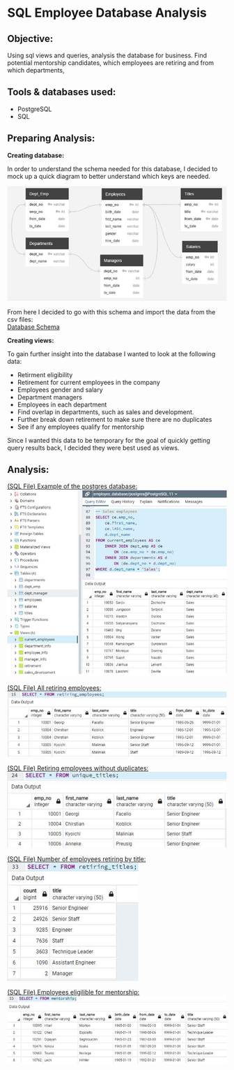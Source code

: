 # SQL Employee Database Analysis

## Objective: 
Using sql views and queries, analysis the database for business. Find potential mentorship candidates, which employees are retiring and from which departments, 

## Tools & databases used:
- PostgreSQL
- SQL

## Preparing Analysis:

**Creating database:**

In order to understand the schema needed for this database, I decided to mock up a quick diagram to better understand which keys are needed.

![diagram](https://github.com/Ryndine/sql_employee_database/blob/main/Images/ERDiagram.jpg)

From here I decided to go with this schema and import the data from the csv files:  
[Database Schema](https://github.com/Ryndine/sql_employee_database/blob/main/schema.sql)

**Creating views:**

To gain further insight into the database I wanted to look at the following data:
- Retirment eligibility
- Retirement for current employees in the company
- Employees gender and salary
- Department managers
- Employees in each department
- Find overlap in departments, such as sales and development.
- Further break down retirement to make sure there are no duplicates
- See if any employees qualify for mentorship

Since I wanted this data to be temporary for the goal of quickly getting query results back, I decided they were best used as views.

## Analysis:

[(SQL File) Example of the postgres database:](https://github.com/Ryndine/sql_employee_database/blob/main/simple_queries.sql)  
![example](https://github.com/Ryndine/sql_employee_database/blob/main/Images/database_example.jpg)

[(SQL File) All retiring employees:](https://github.com/Ryndine/sql_employee_database/blob/main/view_retiring_employees.sql)  
![employees](https://github.com/Ryndine/sql_employee_database/blob/main/Images/retiring_employees.jpg)

[(SQL File) Retiring employees without duplicates:](https://github.com/Ryndine/sql_employee_database/blob/main/view_unique_titles.sql)  
![retiring](https://github.com/Ryndine/sql_employee_database/blob/main/Images/unique_titles.jpg)

[(SQL File) Number of employees retiring by title:](https://github.com/Ryndine/sql_employee_database/blob/main/view_number_retiring.sql)  
![titles](https://github.com/Ryndine/sql_employee_database/blob/main/Images/retiring_titles.jpg)

[(SQL File) Employees eligilible for mentorship:](https://github.com/Ryndine/sql_employee_database/blob/main/view_mentorship_eligibility.sql)  
![mentorship](https://github.com/Ryndine/sql_employee_database/blob/main/Images/mentorship.jpg)
